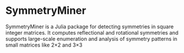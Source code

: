 # SymmetryMiner
SymmetryMiner is a Julia package for detecting symmetries in square integer matrices. It computes reflectional and rotational symmetries and supports large-scale enumeration and analysis of symmetry patterns in small matrices like 2×2 and 3×3
